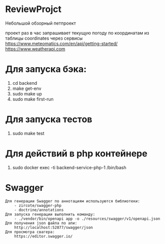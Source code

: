 # ReviewProjct
Небольшой обзорный петпроект

проект раз в час запрашивает текущую погоду по координатам из таблицы coordinates через сервисы
    https://www.meteomatics.com/en/api/getting-started/
    https://www.weatherapi.com

# Для запуска бэка:
1. cd backend
2. make get-env
3. sudo make up
4. sudo make first-run

# Для запуска тестов
1. sudo make test

# Для действий в php контейнере
1. sudo docker exec -ti backend-service-php-1 /bin/bash

# Swagger
    Для генерации Swagger по аннотациям используются библиотеки:
        - zircote/swagger-php
        - doctrine/annotations
    Для запуска генерации выполнить команду:
        - ./vendor/bin/openapi app -o ./resources/swagger/v1/openapi.json
    Для получения json файла по апи:
        http://localhost:52877/swagger/json
    Для просмотра свагера:
        https://editor.swagger.io/
